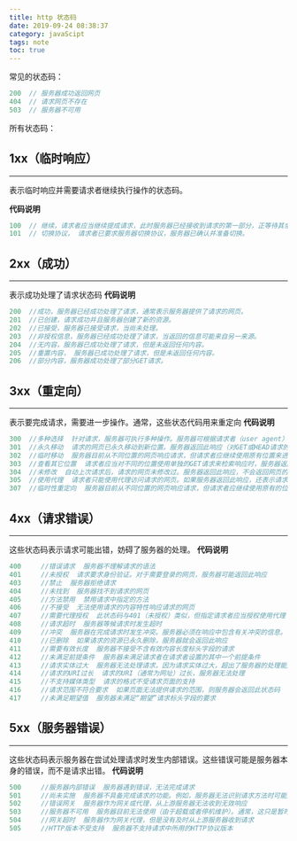 ```yaml
---
title: http 状态码
date: 2019-09-24 08:38:37
category: javaScipt
tags: note
toc: true
---
```

常见的状态码：
```javascript
200  // 服务器成功返回网页
404  // 请求网页不存在
503  // 服务器不可用
```
所有状态码：
## 1xx（临时响应）
---
表示临时响应并需要请求者继续执行操作的状态码。

**代码说明**
```javascript
100  // 继续，请求者应当继续提成请求，此时服务器已经接收到请求的第一部分，正等待其余部分。
101  // 切换协议， 请求者已要求服务器切换协议，服务器已确认并准备切换。
```
<!--more-->
## 2xx（成功）
---
表示成功处理了请求状态码
**代码说明**
```javascript
200  //成功，服务器已经成功处理了请求，通常表示服务器提供了请求的网页。
201  //已创建，请求成功并且服务器创建了新的资源。
202  //已接受，服务器已接受请求，当尚未处理。
203  //非授权信息，服务器已经成功处理了请求，当返回的信息可能来自另一来源。
204  //无内容，服务器已成功处理了请求，但是未返回任何内容。
205  //重置内容， 服务器已成功处理了请求，但是未返回任何内容。
206  //部分内容，服务器成功处理了部分GET请求。
```


## 3xx（重定向）
---
表示要完成请求，需要进一步操作。通常，这些状态代码用来重定向
**代码说明**
```javascript
300  //多种选择  针对请求，服务器可执行多种操作。服务器可根据请求者（user agent）选择一项操作，或提供操作列表供请求者选择。
301  //永久移动  请求的网页已永久移动到新位置。服务器返回此响应（对GET或HEAD请求的响应）时，会自动将请求者转到新位置。
302  //临时移动  服务器目前从不同位置的网页响应请求，但请求者应继续使用原有位置来进行以后的请求
303  //查看其它位置  请求者应当对不同的位置使用单独的GET请求来检索响应时，服务器返回此代码
304  //未修改  自动上次请求后，请求的网页未修改过。服务器返回此响应，不会返回网页的内容
305  //使用代理  请求者只能使用代理访问请求的网页。如果服务器返回此响应，还表示请求者应使用代理
307  //临时性重定向  服务器目前从不同位置的网页响应请求，但请求者应继续使用原有的位置来进行以后的请求
```
## 4xx（请求错误）
---
这些状态码表示请求可能出错，妨碍了服务器的处理。
**代码说明**
```javascript
400     //错误请求  服务器不理解请求的语法
401     //未授权  请求要求身份验证。对于需要登录的网页，服务器可能返回此响应
403     //禁止  服务器拒绝请求
404     //未找到  服务器找不到请求的网页
405     //方法禁用  禁用请求中指定的方法
406     //不接受  无法使用请求的内容特性响应请求的网页
407     //需要代理授权  此状态码与401（未授权）类似，但指定请求者应当授权使用代理
408     //请求超时  服务器等候请求时发生超时
409     //冲突  服务器在完成请求时发生冲突。服务器必须在响应中包含有关冲突的信息。
410     //已删除  如果请求的资源已永久删除，服务器就会返回此响应
411     //需要有效长度  服务器不接受不含有效内容长度标头字段的请求
412     //未满足前提条件  服务器未满足请求者在请求者设置的其中一个前提条件
413     //请求实体过大  服务器无法处理请求，因为请求实体过大，超出了服务器的处理能力
414     //请求的URI过长  请求的URI（通常为网址）过长，服务器无法处理
415     //不支持媒体类型  请求的格式不受请求页面的支持
416     //请求范围不符合要求  如果页面无法提供请求的范围，则服务器会返回此状态码
417     //未满足期望值  服务器未满足“期望”请求标头字段的要求
```
## 5xx（服务器错误）
---
这些状态码表示服务器在尝试处理请求时发生内部错误。这些错误可能是服务器本身的错误，而不是请求出错。
**代码说明**
```javascript
500     //服务器内部错误  服务器遇到错误，无法完成请求
501     //尚未实施  服务器不具备完成请求的功能。例如，服务器无法识别请求方法时可能会返回此代码
502     //错误网关  服务器作为网关或代理，从上游服务器无法收到无效响应
503     //服务器不可用  服务器目前无法使用（由于超载或者停机维护）。通常，这只是暂时状态
504     //网关超时  服务器作为网关代理，但是没有及时从上游服务器收到请求
505     //HTTP版本不受支持  服务器不支持请求中所用的HTTP协议版本
```
